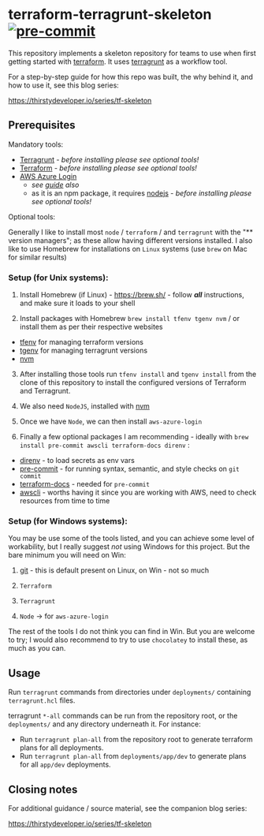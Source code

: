 # terraform-terragrunt-skeleton [![pre-commit](https://img.shields.io/badge/pre--commit-enabled-brightgreen?logo=pre-commit&logoColor=white)](https://github.com/pre-commit/pre-commit)

This repository implements a skeleton repository for teams to use when first getting started with [terraform](https://www.terraform.io/). It uses [terragrunt](https://terragrunt.gruntwork.io/) as a workflow tool.

For a step-by-step guide for how this repo was built, the why behind it, and
how to use it, see this blog series:

https://thirstydeveloper.io/series/tf-skeleton

## Prerequisites

Mandatory tools:

- [Terragrunt](https://terragrunt.gruntwork.io/) - _before installing please see optional tools!_
- [Terraform](https://www.terraform.io/) - _before installing please see optional tools!_
- [AWS Azure Login](https://www.npmjs.com/package/aws-azure-login)
  - *see [guide](https://sportingsolutions.atlassian.net/wiki/spaces/IO/pages/1014202508/AWS+CLI+Access+with+Azure+federated+login+on+AWS) also*
  - as it is an npm package, it requires [nodejs](https://nodejs.org/en/download) - _before installing please see optional tools!_

Optional tools:

  Generally I like to install most `node` / `terraform` / and `terragrunt` with the "** version managers"; as these allow having different versions installed.
  I also like to use Homebrew for installations on `Linux` systems (use `brew`  on Mac for similar results)

### Setup (for Unix systems):

  1. Install Homebrew (if Linux) - <https://brew.sh/> - follow ***all*** instructions, and make sure it loads to your shell

  2. Install packages with Homebrew `brew install tfenv tgenv nvm` / or install them as per their respective websites

  * [tfenv](https://github.com/tfutils/tfenv) for managing terraform versions
  * [tgenv](https://github.com/cunymatthieu/tgenv) for managing terragrunt versions
  * [nvm](https://github.com/nvm-sh/nvm)

  3. After installing those tools run `tfenv install` and `tgenv install` from the clone of this repository to install the configured versions of Terraform and Terragrunt.

  4. We also need `NodeJS`, installed with [nvm](https://heynode.com/tutorial/install-nodejs-locally-nvm/)

  5. Once we have `Node`, we can then install `aws-azure-login`

  6. Finally a few optional packages I am recommending - ideally with `brew install pre-commit awscli terraform-docs direnv` :

  * [direnv](https://direnv.net/) - to load secrets as env vars
  * [pre-commit](https://pre-commit.com/) - for running syntax, semantic, and style checks on `git commit`
  * [terraform-docs](https://terraform-docs.io/) - needed for `pre-commit`
  * [awscli](https://docs.aws.amazon.com/cli/latest/userguide/getting-started-install.html) - worths having it since you are working with AWS, need to check resources from time to time

### Setup (for Windows systems):

You may be use some of the tools listed, and you can achieve some level of workability, but I really suggest *not* using Windows for this project. But the bare minimum you will need on Win:

1. [git](https://git-scm.com/book/en/v2/Getting-Started-Installing-Git) - this is default present on Linux, on Win - not so much

2. `Terraform`

3. `Terragrunt`

4. `Node` -> for `aws-azure-login`

The rest of the tools I do not think you can find in Win. But you are welcome to try; I would also recommend to try to use `chocolatey` to install these, as much as you can.

## Usage

Run `terragrunt` commands from directories under `deployments/` containing
`terragrunt.hcl` files.

terragrunt `*-all` commands can be run from the repository root, or the
`deployments/` and any directory underneath it. For instance:

* Run `terragrunt plan-all` from the repository root to generate terraform
  plans for all deployments.
* Run `terragrunt plan-all` from `deployments/app/dev` to generate plans for
  all `app/dev` deployments.

## Closing notes

For additional guidance / source material, see the companion blog series:

https://thirstydeveloper.io/series/tf-skeleton
